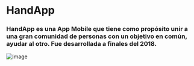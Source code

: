 # HandApp
<h3>HandApp es una App Mobile que tiene como propósito unir a una gran comunidad de personas con un objetivo en común, ayudar al otro. Fue desarrollada a finales del 2018.</h3>

![image](https://github.com/gdisciglio/HandApp/blob/main/Mockup/handapp_mockup02.png)
